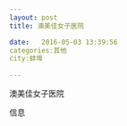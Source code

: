 ```yaml
--- 
layout: post 
title: 澳美佳女子医院

date:   2016-05-03 13:39:56 
categories:其他  
city:蚌埠
  
--- 
```

   
澳美佳女子医院

信息

